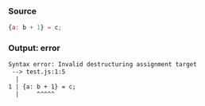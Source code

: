 ### Source
```js parse:expr
{a: b + 1} = c;
```

### Output: error
```txt
Syntax error: Invalid destructuring assignment target
 --> test.js:1:5
  |
1 | {a: b + 1} = c;
  |     ^^^^^ 
```
